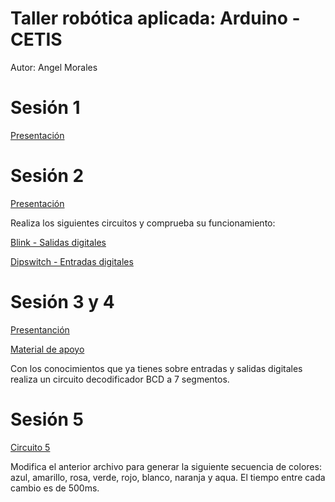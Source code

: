 # Taller robótica aplicada: Arduino - CETIS

Autor: Angel Morales

# Sesión 1
[Presentación](https://www.canva.com/design/DAD7pNUmb-g/gui4k_kAUmm3ORPKMxsVkA/view?utm_content=DAD7pNUmb-g&utm_campaign=designshare&utm_medium=link&utm_source=viewer)

# Sesión 2
[Presentación](https://drive.google.com/file/d/10wgm6KAVbPp9btDyUMiWFvAJ4mq6KI9p/view?usp=sharing)

Realiza los siguientes circuitos y comprueba su funcionamiento:

[Blink - Salidas digitales](https://github.com/angelumoca21/ArduinoCETIS/tree/main/1.blink)

[Dipswitch - Entradas digitales](https://github.com/angelumoca21/ArduinoCETIS/tree/main/2.dipswitch)

# Sesión 3 y 4
[Presentanción](https://drive.google.com/file/d/1QJB0yw7pe2Z9oRlOOOyncJP8H1npbgI_/view?usp=sharing)

[Material de apoyo](https://github.com/angelumoca21/ArduinoCETIS/tree/main/3.decodificador)

Con los conocimientos que ya tienes sobre entradas y salidas digitales realiza un circuito decodificador BCD a 7 segmentos.

# Sesión 5
[Circuito 5](https://drive.google.com/file/d/18PEh_oPkpO-JrfQBP8MSTcVbGQy1JR6L/view?usp=sharing)

Modifica el anterior archivo para generar la siguiente secuencia de colores: azul, amarillo, rosa, verde, rojo, blanco, naranja y aqua.
El tiempo entre cada cambio es de 500ms. 